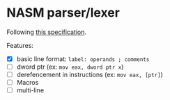 NASM parser/lexer
=====================

Following [this specification](https://www.csie.ntu.edu.tw/~comp03/nasm/nasmdoc3.html).

Features:
- [x] basic line format: `label: operands ; comments`
- [ ] dword ptr (ex: `mov eax, dword ptr x`)
- [ ] derefencement in instructions (ex: `mov eax, [ptr]`)
- [ ] Macros
- [ ] multi-line
